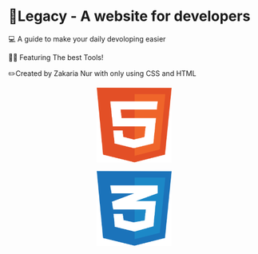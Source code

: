 # 🚀Legacy - A website for developers
💻 A guide to make your daily devoloping easier


👨‍💻 Featuring The best Tools!

✏️Created by Zakaria Nur with only using CSS and HTML

<p align="center">
            <img width="150" height="150" src="/img/html-1.svg">
</p>

<p align="center">
            <img width="150" height="150" src="/img/css-3.svg">
            </p>

